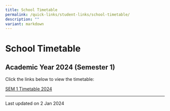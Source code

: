 ```yaml
---
title: School Timetable
permalink: /quick-links/student-links/school-timetable/
description: ""
variant: markdown
---
```

School Timetable
================

Academic Year 2024 (Semester 1)
-------------------------------

Click the links below to view the timetable:



[SEM 1 Timetable 2024](/files/2024_SEM_1_Timetable_FINALISED_CLASSES_2_01_2024.pdf)
* * *

Last updated on 2 Jan 2024